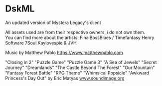 # DskML
An updated version of Mystera Legacy's client

All assets used are from their respective owners, i do not own them.
<br>You can find more about the artists:
FinalBossBlues / Timefantasy
Henry Software
7Soul
Kaylovespie & JVH

Music by Matthew Pablo
https://www.matthewpablo.com

"Closing in 2" "Puzzle Game" "Puzzle Game 3"
"A Sea of Jewels" "Secret Journey" "Dreamlands"
"The Castle Beyond The Forest" "Our Mountain"
"Fantasy Forest Battle" "RPG Theme"
"Whimsical Popsicle" "Awkward Princess's Day Out"
by Eric Matyas
www.soundimage.org
